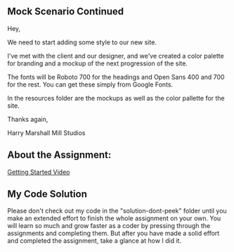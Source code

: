 ## Mock Scenario Continued

Hey,

We need to start adding some style to our new site.

I've met with the client and our designer, and we've created a color palette for branding and a mockup of the next progression of the site.

The fonts will be Roboto 700 for the headings and Open Sans 400 and 700 for the rest. You can get these simply from Google Fonts.

In the resources folder are the mockups as well as the color pallette for the site.

Thanks again,

Harry
Marshall Mill Studios

## About the Assignment:

[Getting Started Video](https://youtu.be/ufQkFYqsQ_0)

## My Code Solution

Please don't check out my code in the "solution-dont-peek" folder until you make an extended effort to finish the whole assignment on your own. You will learn so much and grow faster as a coder by pressing through the assignments and completing them. But after you have made a solid effort and completed the assignment, take a glance at how I did it.
